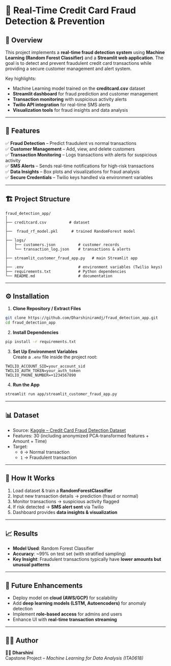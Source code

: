 # 🔐 Real-Time Credit Card Fraud Detection & Prevention  

## 📌 Overview  
This project implements a **real-time fraud detection system** using **Machine Learning (Random Forest Classifier)** and a **Streamlit web application**. The goal is to detect and prevent fraudulent credit card transactions while providing a secure customer management and alert system.  

Key highlights:  
- Machine Learning model trained on the **creditcard.csv** dataset  
- **Streamlit dashboard** for fraud prediction and customer management  
- **Transaction monitoring** with suspicious activity alerts  
- **Twilio API integration** for real-time SMS alerts  
- **Visualization tools** for fraud insights and data analysis  

---

## 🎯 Features  

✅ **Fraud Detection** – Predict fraudulent vs normal transactions  
✅ **Customer Management** – Add, view, and delete customers  
✅ **Transaction Monitoring** – Logs transactions with alerts for suspicious activity  
✅ **SMS Alerts** – Sends real-time notifications for high-risk transactions  
✅ **Data Insights** – Box plots and visualizations for fraud analysis  
✅ **Secure Credentials** – Twilio keys handled via environment variables  

---

## 🏗 Project Structure  

```
fraud_detection_app/
│
├── creditcard.csv          # dataset
│
├──  fraud_rf_model.pkl      # trained RandomForest model
│
├── logs/
│   ├── customers.json          # customer records
│   └── transaction_log.json    # transactions & alerts
│
├── streamlit_customer_fraud_app.py   # main Streamlit app
│
├── .env                        # environment variables (Twilio keys)
├── requirements.txt            # Python dependencies
└── README.md                   # documentation
```

---

## ⚙️ Installation  

1. **Clone Repository / Extract Files**  
```bash
git clone https://github.com/Dharshiniramdj/fraud_detection_app.git
cd fraud_detection_app
```

2. **Install Dependencies**  
```bash
pip install -r requirements.txt
```

3. **Set Up Environment Variables**  
Create a `.env` file inside the project root:  
```
TWILIO_ACCOUNT_SID=your_account_sid
TWILIO_AUTH_TOKEN=your_auth_token
TWILIO_PHONE_NUMBER=+1234567890
```

4. **Run the App**  
```bash
streamlit run app/streamlit_customer_fraud_app.py
```

---

## 📊 Dataset  
- Source: [Kaggle – Credit Card Fraud Detection Dataset](https://www.kaggle.com/mlg-ulb/creditcardfraud)  
- Features: 30 (including anonymized PCA-transformed features + Amount + Time)  
- Target:  
  - `0` → Normal transaction  
  - `1` → Fraudulent transaction  

---

## 🔎 How It Works  

1. Load dataset & train a **RandomForestClassifier**  
2. Input new transaction details → prediction (fraud or normal)  
3. Monitor transactions → suspicious activity flagged  
4. If risk detected → **SMS alert sent** via Twilio  
5. Dashboard provides **data insights & visualization**  

---

## 📈 Results  

- **Model Used**: Random Forest Classifier  
- **Accuracy**: ~99% on test set (with stratified sampling)  
- **Key Insight**: Fraudulent transactions typically have **lower amounts but unusual patterns**  

---

## 🚀 Future Enhancements  

- Deploy model on **cloud (AWS/GCP)** for scalability  
- Add **deep learning models (LSTM, Autoencoders)** for anomaly detection  
- Implement **role-based access** for admins and users  
- Enhance UI with **real-time transaction streaming**  

---

## 🧑‍💻 Author  

👩‍💻 **Dharshini**  
Capstone Project – *Machine Learning for Data Analysis (ITA0618)*  

